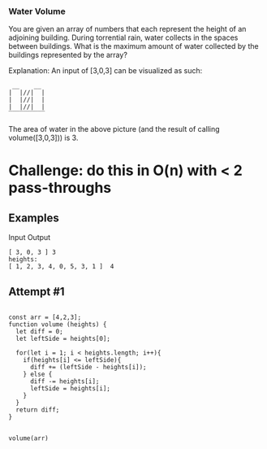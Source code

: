 ### Water Volume
You are given an array of numbers that each represent the height of an adjoining building. During torrential rain, water collects in the spaces between buildings. What is the maximum amount of water collected by the buildings represented by the array?

Explanation:
An input of [3,0,3] can be visualized as such:
```
 __    __
|  |//|  |
|  |//|  |
|  |//|  |
‾‾‾‾‾‾‾‾‾‾
```
The area of water in the above picture (and the result of calling volume([3,0,3])) is 3.

# Challenge: do this in O(n) with < 2 pass-throughs

## Examples
Input	Output
```heights:
[ 3, 0, 3 ]	3
heights:
[ 1, 2, 3, 4, 0, 5, 3, 1 ]	4
```

## Attempt #1
```

const arr = [4,2,3];
function volume (heights) {
  let diff = 0;
  let leftSide = heights[0];
  
  for(let i = 1; i < heights.length; i++){
    if(heights[i] <= leftSide){
      diff += (leftSide - heights[i]);
    } else {
      diff -= heights[i];
      leftSide = heights[i];
    }
  }
  return diff;
}


volume(arr)
```
